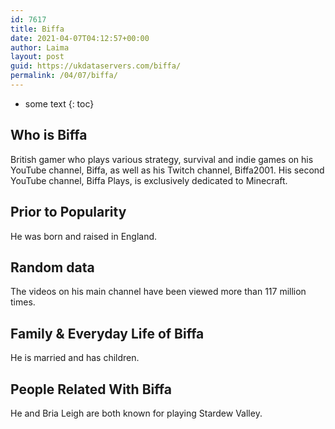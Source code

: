 ```yaml
---
id: 7617
title: Biffa
date: 2021-04-07T04:12:57+00:00
author: Laima
layout: post
guid: https://ukdataservers.com/biffa/
permalink: /04/07/biffa/
---
```


* some text
{: toc}


## Who is Biffa
                  
                  
                  
British gamer who plays various strategy, survival and indie games on his YouTube channel, Biffa, as well as his Twitch channel, Biffa2001. His second YouTube channel, Biffa Plays, is exclusively dedicated to Minecraft. 
                  
              
            
              
            
                
                
                
## Prior to Popularity
                  
                  
                  
He was born and raised in England. 
                  
              
            
              
            
                
                
                
## Random data
                  
                  
                  
The videos on his main channel have been viewed more than 117 million times. 
                  
              
            
              
            
                
                
                
## Family & Everyday Life of Biffa
                  
                  
                  
He is married and has children. 
                  
              
            
              
            
                
                
                
## People Related With Biffa
                  
                  
                  
He and Bria Leigh are both known for playing Stardew Valley.
                  
              
            
              
            
                
              
            
              
              
            
            
              
            
          
          
          